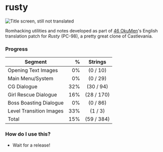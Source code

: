 # rusty
![Title screen, still not translated](http://46okumen.com/wp-content/uploads/2016/11/rusty_02.png)

Romhacking utilities and notes developed as part of [46 OkuMen](http://46okumen.com/)'s English translation patch for *Rusty* (PC-98), a pretty great clone of Castlevania.

### Progress
| Segment                 | %    | Strings      | 
| ------------------------|-----:|:------------:|
| Opening Text Images     |  0%  |  (0 / 10)    |
| Main Menu/System        |  0%  |  (0 / 29)    |
| CG Dialogue             | 32%  | (30 / 94)    |
| Girl Rescue Dialogue    | 16%  | (28 / 170)   |
| Boss Boasting Dialogue  |  0%  |  (0 / 86)    |
| Level Transition Images | 33%  |  (1 / 3)     |
| Total                   | 15%  | (59 / 384)   |


### How do I use this?
* Wait for a release!
